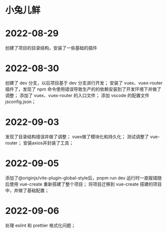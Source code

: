 # 小兔儿鲜

# 2022-08-29
创建了项目的目录结构，安装了一些基础的插件

# 2022-08-30
创建了 dev 分支，以后项目基于 dev 分支进行开发；
安装了 vuex、vuex-router 插件了，发现了 npm 命令使用错误导致生产的的依赖安装到了开发环境下并做了调整；
添加了 vuex、vuex-router 的入口文件；
添加 vscode 的配置文件 jsconfig.json；

# 2022-09-03
发现了目录结构错误并做了调整；
vuex做了模块化和持久化；
测试调整了 vue-router；
安装axios并封装了工具；

# 2022-09-05
添加了@originjs/vite-plugin-global-style后，pnpm run dev 运行时一直报错随后使用 vue-create 重新搭建了整个项目；
将项目迁移到 vue-create 搭建的项目中，并做了基础配置；

# 2022-09-06
处理 eslint 和 prettier 格式化问题；
